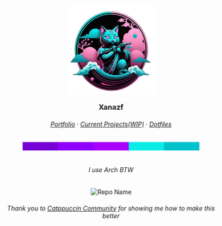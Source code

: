 <h3 align="center">
  <img src="https://github.com/Xanazf/xanazf/blob/main/assets/catlogo1.png?raw=true" width="200" alt="logo"/><br/>
  <img src="https://raw.githubusercontent.com/catppuccin/catppuccin/main/assets/misc/transparent.png" height="30" width="0px"/>
  Xanazf
  <img src="https://raw.githubusercontent.com/catppuccin/catppuccin/main/assets/misc/transparent.png" height="30" width="0px"/>
</h3>

<h6 align="center">
  <a href="https://xanazf.github.io/">Portfolio</a>
  ·
  <a href="https://github.com/">Current Projects(WIP)</a>
  ·
  <a href="https://github.com/Xanazf/dotfiles">Dotfiles</a>
</h6>

<h6 align="center">
    <img src="https://github.com/Xanazf/xanazf/blob/main/assets/basepalette_vt.png?raw=true" width="400"/>
</h6>

<h6 align="center">
  I use Arch BTW
</h6>

<p align="center">
  <img src="https://github-readme-stats.vercel.app/api/top-langs/?username=Xanazf&hide_progress=true&bg_color=1e1e2e&text_color=09ece5&icon_color=7600d6&title_color=00c2cc" alt="Repo Name" />
</p>

<h6 align="center">
  Thank you to <a href="https://github.com/catppuccin">Catppuccin Community</a> for showing me how to make this better
</h6>
